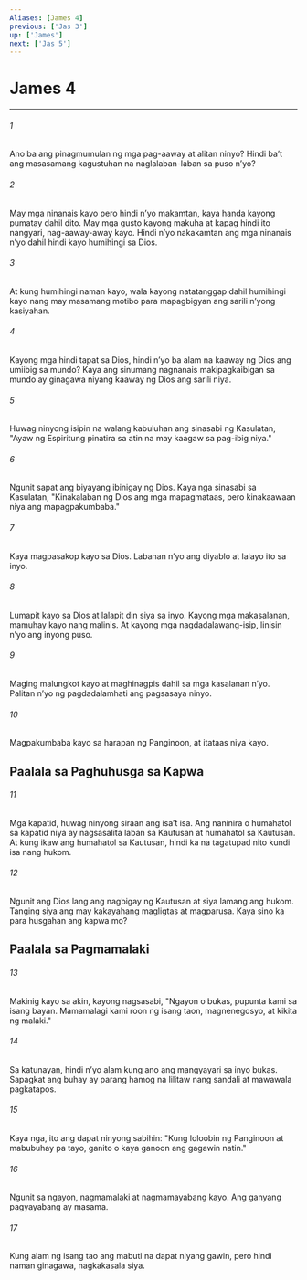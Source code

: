 ```yaml
---
Aliases: [James 4]
previous: ['Jas 3']
up: ['James']
next: ['Jas 5']
---
```

# James 4

***


###### 1 


Ano ba ang pinagmumulan ng mga pag-aaway at alitan ninyo? Hindi baʼt ang masasamang kagustuhan na naglalaban-laban sa puso nʼyo? 


###### 2 


May mga ninanais kayo pero hindi nʼyo makamtan, kaya handa kayong pumatay dahil dito. May mga gusto kayong makuha at kapag hindi ito nangyari, nag-aaway-away kayo. Hindi nʼyo nakakamtan ang mga ninanais nʼyo dahil hindi kayo humihingi sa Dios. 


###### 3 


At kung humihingi naman kayo, wala kayong natatanggap dahil humihingi kayo nang may masamang motibo para mapagbigyan ang sarili nʼyong kasiyahan. 


###### 4 


Kayong mga hindi tapat sa Dios, hindi nʼyo ba alam na kaaway ng Dios ang umiibig sa mundo? Kaya ang sinumang nagnanais makipagkaibigan sa mundo ay ginagawa niyang kaaway ng Dios ang sarili niya. 


###### 5 


Huwag ninyong isipin na walang kabuluhan ang sinasabi ng Kasulatan, "Ayaw ng Espiritung pinatira sa atin na may kaagaw sa pag-ibig niya." 


###### 6 


Ngunit sapat ang biyayang ibinigay ng Dios. Kaya nga sinasabi sa Kasulatan, "Kinakalaban ng Dios ang mga mapagmataas, pero kinakaawaan niya ang mapagpakumbaba." 


###### 7 


Kaya magpasakop kayo sa Dios. Labanan nʼyo ang diyablo at lalayo ito sa inyo. 


###### 8 


Lumapit kayo sa Dios at lalapit din siya sa inyo. Kayong mga makasalanan, mamuhay kayo nang malinis. At kayong mga nagdadalawang-isip, linisin nʼyo ang inyong puso. 


###### 9 


Maging malungkot kayo at maghinagpis dahil sa mga kasalanan nʼyo. Palitan nʼyo ng pagdadalamhati ang pagsasaya ninyo. 


###### 10 


Magpakumbaba kayo sa harapan ng Panginoon, at itataas niya kayo.

## Paalala sa Paghuhusga sa Kapwa 


###### 11 


Mga kapatid, huwag ninyong siraan ang isaʼt isa. Ang naninira o humahatol sa kapatid niya ay nagsasalita laban sa Kautusan at humahatol sa Kautusan. At kung ikaw ang humahatol sa Kautusan, hindi ka na tagatupad nito kundi isa nang hukom. 


###### 12 


Ngunit ang Dios lang ang nagbigay ng Kautusan at siya lamang ang hukom. Tanging siya ang may kakayahang magligtas at magparusa. Kaya sino ka para husgahan ang kapwa mo? 

## Paalala sa Pagmamalaki 


###### 13 


Makinig kayo sa akin, kayong nagsasabi, "Ngayon o bukas, pupunta kami sa isang bayan. Mamamalagi kami roon ng isang taon, magnenegosyo, at kikita ng malaki." 


###### 14 


Sa katunayan, hindi nʼyo alam kung ano ang mangyayari sa inyo bukas. Sapagkat ang buhay ay parang hamog na lilitaw nang sandali at mawawala pagkatapos. 


###### 15 


Kaya nga, ito ang dapat ninyong sabihin: "Kung loloobin ng Panginoon at mabubuhay pa tayo, ganito o kaya ganoon ang gagawin natin." 


###### 16 


Ngunit sa ngayon, nagmamalaki at nagmamayabang kayo. Ang ganyang pagyayabang ay masama. 


###### 17 


Kung alam ng isang tao ang mabuti na dapat niyang gawin, pero hindi naman ginagawa, nagkakasala siya.
